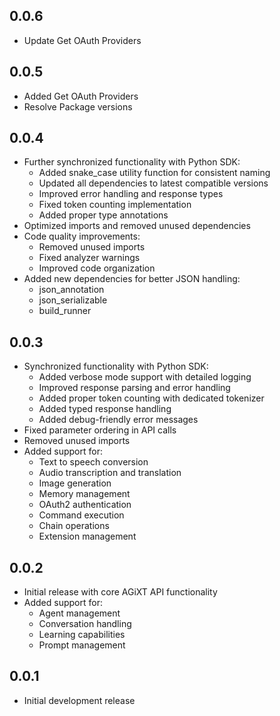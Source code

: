 ## 0.0.6
  * Update Get OAuth Providers
## 0.0.5
  * Added Get OAuth Providers
  * Resolve Package versions

## 0.0.4

* Further synchronized functionality with Python SDK:
  * Added snake_case utility function for consistent naming
  * Updated all dependencies to latest compatible versions
  * Improved error handling and response types
  * Fixed token counting implementation
  * Added proper type annotations
* Optimized imports and removed unused dependencies
* Code quality improvements:
  * Removed unused imports
  * Fixed analyzer warnings
  * Improved code organization
* Added new dependencies for better JSON handling:
  * json_annotation
  * json_serializable
  * build_runner

## 0.0.3

* Synchronized functionality with Python SDK:
  * Added verbose mode support with detailed logging
  * Improved response parsing and error handling
  * Added proper token counting with dedicated tokenizer
  * Added typed response handling
  * Added debug-friendly error messages
* Fixed parameter ordering in API calls
* Removed unused imports
* Added support for:
  * Text to speech conversion
  * Audio transcription and translation
  * Image generation
  * Memory management
  * OAuth2 authentication
  * Command execution
  * Chain operations
  * Extension management

## 0.0.2

* Initial release with core AGiXT API functionality
* Added support for:
  * Agent management
  * Conversation handling
  * Learning capabilities
  * Prompt management

## 0.0.1

* Initial development release